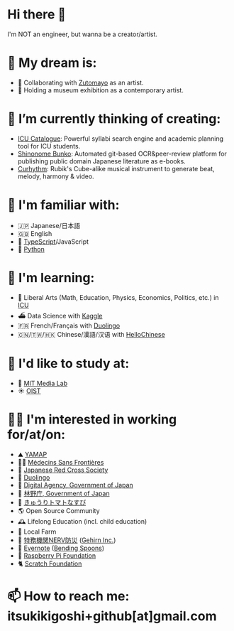# Hi there 👋
I'm NOT an engineer, but wanna be a creator/artist.

# 🎈 My dream is:
* 🦔 Collaborating with [Zutomayo](https://zutomayo.net) as an artist.
* 🎨 Holding a museum exhibition as a contemporary artist.

# 🔭 I’m currently thinking of creating:
* [ICU Catalogue](https://github.com/ItsukiKigoshi/icu-catalogue): Powerful syllabi search engine and academic planning tool for ICU students.
* [Shinonome Bunko](https://github.com/ItsukiKigoshi/shinonome-bunko): Automated git-based OCR&peer-review platform for publishing public domain Japanese literature as e-books.
* [Curhythm](https://github.com/ItsukiKigoshi/curhythm): Rubik's Cube-alike musical instrument to generate beat, melody, harmony & video.

# 🤫 I'm familiar with:
* 🇯🇵 Japanese/日本語
* 🇬🇧 English
* 🥅 [TypeScript](https://www.typescriptlang.org/)/JavaScript
* 🐍 [Python](https://www.python.org)

# 🌱 I'm learning:
* 🥋 Liberal Arts (Math, Education, Physics, Economics, Politics, etc.) in [ICU](https://www.icu.ac.jp)
* ⛴ Data Science with [Kaggle](https://www.kaggle.com)
* 🇫🇷 French/Français with [Duolingo](https://www.duolingo.com/)
* 🇨🇳/🇹🇼/🇭🇰 Chinese/漢語/汉语 with [HelloChinese](http://www.hellochinese.cc)

# 💬 I'd like to study at:
* 🧪 [MIT Media Lab](https://www.media.mit.edu)
* ☀️ [OIST](https://www.oist.jp)

# 🏃‍♀️ I'm interested in working for/at/on:
* ⛰ [YAMAP](https://yamap.com)
* 👩‍⚕️ [Médecins Sans Frontières](https://www.msf.org)
* 🥼 [Japanese Red Cross Society](https://www.jrc.or.jp)
* 🦉 [Duolingo](https://www.duolingo.com/)
* 🍣 [Digital Agency, Government of Japan](https://www.digital.go.jp)
* 🌳 [林野庁, Government of Japan](https://www.rinya.maff.go.jp)
* 🥒 [きゅうりトマトなすび](https://www.cte-agri.com)
* 🌎 Open Source Community
* 🕰 Lifelong Education (incl. child education)
* 🐄 Local Farm
* 🚨 [特務機関NERV防災](https://nerv.app) ([Gehirn Inc.](https://www.gehirn.co.jp))
* 🐘 [Evernote](https://evernote.com) ([Bending Spoons](https://bendingspoons.com))
* 🍓 [Raspberry Pi Foundation](https://www.raspberrypi.org/)
* 🐈 [Scratch Foundation](https://www.scratchfoundation.org)

# 📫 How to reach me: itsukikigoshi+github[at]gmail.com
